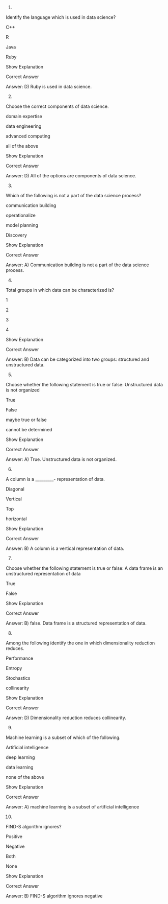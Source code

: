1. 

Identify the language which is used in data science?

C++

R

Java

Ruby

Show Explanation

Correct Answer

Answer: D) Ruby is used in data science.

2. 

Choose the correct components of data science.

domain expertise

data engineering

advanced computing

all of the above

Show Explanation

Correct Answer

Answer: D) All of the options are components of data science.

3. 

Which of the following is not a part of the data science process?

communication building

operationalize

model planning

Discovery

Show Explanation

Correct Answer

Answer: A) Communication building is not a part of the data science process.

4. 

Total groups in which data can be characterized is?

1

2

3

4

Show Explanation

Correct Answer

Answer: B) Data can be categorized into two groups:  structured and unstructured data.

5. 

Choose whether the following statement is true or false:  Unstructured data is not organized

True

False

maybe true or false

cannot be determined

Show Explanation

Correct Answer

Answer: A) True. Unstructured data is not organized.

6. 

A column is a  _________- representation of data.

Diagonal

Vertical

Top

horizontal

Show Explanation

Correct Answer

Answer: B) A column is a vertical representation of data.

7. 

Choose whether the following statement is true or false: A data frame is an unstructured representation of data

True

False

Show Explanation

Correct Answer

Answer: B) false. Data frame is a structured representation of data.

8. 

Among the following identify the one in which dimensionality reduction reduces.

Performance

Entropy

Stochastics

collinearity

Show Explanation

Correct Answer

Answer: D) Dimensionality reduction reduces collinearity.

9. 

Machine learning is a subset of which of the following.

Artificial intelligence

deep learning

data learning

none of the above

Show Explanation

Correct Answer

Answer: A) machine learning is a subset of artificial intelligence

10. 

FIND-S algorithm ignores?

Positive

Negative

Both

None

Show Explanation

Correct Answer

Answer: B) FIND-S algorithm ignores negative
